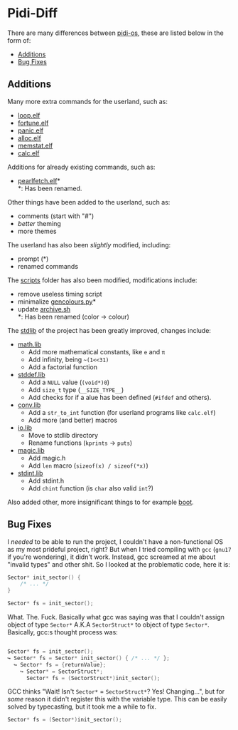 # Pidi-Diff

There are many differences between [pidi-os](https://github.com/GandelXIV/pidi-os),
these are listed below in the form of:

* [Additions](#additions)
* [Bug Fixes](#bug-fixes)

## Additions

Many more extra commands for the userland, such as:
* [loop.elf](https://github.com/ElisStaaf/pearlOS/blob/main/kernel/programs/loop.h)
* [fortune.elf](https://github.com/ElisStaaf/pearlOS/blob/main/kernel/programs/fortune.h)
* [panic.elf](https://github.com/ElisStaaf/pearlOS/blob/main/kernel/programs/panic.h)
* [alloc.elf](https://github.com/ElisStaaf/pearlOS/blob/main/kernel/programs/alloc.h)
* [memstat.elf](https://github.com/ElisStaaf/pearlOS/blob/main/kernel/programs/memstat.h)
* [calc.elf](https://github.com/ElisStaaf/pearlOS/blob/main/kernel/programs/calc.h)

Additions for already existing commands, such as:
* [pearlfetch.elf](https://github.com/ElisStaaf/pearlOS/blob/main/kernel/programs/pearlfetch.h)\*  
\*: Has been renamed.

Other things have been added to the userland, such as:
* comments (start with "#")
* *better* theming
* more themes

The userland has also been *slightly* modified, including:
* prompt (\*)
* renamed commands

The [scripts](https://github.com/ElisStaaf/pearlOS/blob/main/scripts) folder has also been modified, 
modifications include:
* remove useless timing script 
* minimalize [gencolours.py](https://github.com/ElisStaaf/pearlOS/blob/main/scripts/gencolours.py)\*
* update [archive.sh](https://github.com/ElisStaaf/pearlOS/blob/main/scripts/archive.sh)  
\*: Has been renamed (color -> colour)

The [stdlib](https://github.com/ElisStaaf/pearlOS/blob/main/lib) of the project has been greatly
improved, changes include:
* [math.lib](https://github.com/ElisStaaf/pearlOS/blob/main/lib/math.h)
  * Add more mathematical constants, like `e` and `π`
  * Add infinity, being `~(1<<31)`
  * Add a factorial function
* [stddef.lib](https://github.com/ElisStaaf/pearlOS/blob/main/lib/stddef.h)
  * Add a `NULL` value (`(void*)0`)
  * Add `size_t` type (`__SIZE_TYPE__`)
  * Add checks for if a alue has been defined (`#ifdef` and others).
* [conv.lib](https://github.com/ElisStaaf/pearlOS/blob/main/lib/conv.h)
  * Add a `str_to_int` function (for userland programs like `calc.elf`)
  * Add more (and better) macros
* [io.lib](https://github.com/ElisStaaf/pearlOS/blob/main/lib/io.h)
  * Move to stdlib directory
  * Rename functions (`kprints` -> `puts`)
* [magic.lib](https://github.com/ElisStaaf/pearlOS/blob/main/lib/magic.h)
  * Add magic.h
  * Add `len` macro (`sizeof(x) / sizeof(*x)`)
* [stdint.lib](https://github.com/ElisStaaf/pearlOS/blob/main/lib/stdint.h)
  * Add stdint.h
  * Add `chint` function (is `char` also valid `int`?)

Also added other, more insignificant things to for example
[boot](https://github.com/ElisStaaf/pearlOS/blob/main/boot).

## Bug Fixes

I *needed* to be able to run the project, I couldn't have a non-functional
OS as my most prideful project, right? But when I tried compiling with `gcc`
(`gnu17` if you're wondering), it didn't work. Instead, gcc screamed at me
about "invalid types" and other shit. So I looked at the problematic
code, here it is:
```c
Sector* init_sector() {
    /* ... */
}

Sector* fs = init_sector();
```
What. The. Fuck. Basically what gcc was saying was that I couldn't assign
object of type `Sector*` A.K.A `SectorStruct*` to object of type `Sector*`.
Basically, gcc:s thought process was:
```c

Sector* fs = init_sector();
↪ Sector* fs = Sector* init_sector() { /* ... */ };
  ↪ Sector* fs = {returnValue};
    ↪ Sector* = SectorStruct*;
      Sector* fs = (SectorStruct*)init_sector();
```
GCC thinks "Wait! Isn't `Sector*` = `SectorStruct*`? Yes! Changing...", but for
*some* reason it didn't register this with the variable type. This can be easily
solved by typecasting, but it took me a while to fix.
```c
Sector* fs = (Sector*)init_sector();
```